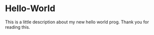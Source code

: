 # Hello-World
This is a little description about my new hello world prog. Thank you for reading this.
